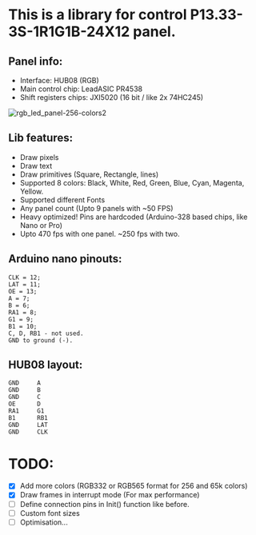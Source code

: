# This is a library for control P13.33-3S-1R1G1B-24X12 panel.

## Panel info:
* Interface: HUB08 (RGB)
* Main control chip: LeadASIC PR4538
* Shift registers chips: JXI5020 (16 bit / like 2x 74HC245)

![rgb_led_panel-256-colors2](https://user-images.githubusercontent.com/3135063/31408538-5ef9a728-ae22-11e7-9c12-78d0051538ab.jpg)

## Lib features:
* Draw pixels
* Draw text
* Draw primitives (Square, Rectangle, lines)
* Supported 8 colors: Black, White, Red, Green, Blue, Cyan, Magenta, Yellow.
* Supported different Fonts
* Any panel count (Upto 9 panels with ~50 FPS)
* Heavy optimized! Pins are hardcoded (Arduino-328 based chips, like Nano or Pro)
* Upto 470 fps with one panel. ~250 fps with two.

## Arduino nano pinouts:
	CLK = 12;
	LAT = 11;
	OE = 13;
	A = 7;
	B = 6;
	RA1 = 8;
	G1 = 9;
	B1 = 10;
	C, D, RB1 - not used.
	GND to ground (-).

## HUB08 layout:
	GND		A
	GND		B
	GND		C
	OE		D
	RA1		G1
	B1		RB1
	GND		LAT
	GND		CLK


# TODO:
- [x] Add more colors (RGB332 or RGB565 format for 256 and 65k colors)
- [x] Draw frames in interrupt mode (For max performance)
- [ ] Define connection pins in Init() function like before.
- [ ] Custom font sizes
- [ ] Optimisation...
